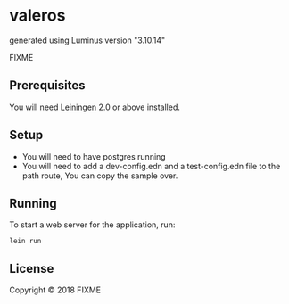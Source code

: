 # valeros

generated using Luminus version "3.10.14"

FIXME

## Prerequisites

You will need [Leiningen][1] 2.0 or above installed.

[1]: https://github.com/technomancy/leiningen

## Setup

- You will need to have postgres running
- You will need to add a dev-config.edn and a test-config.edn file to the path route, You can copy the sample over.


## Running

To start a web server for the application, run:

    lein run

## License

Copyright © 2018 FIXME
